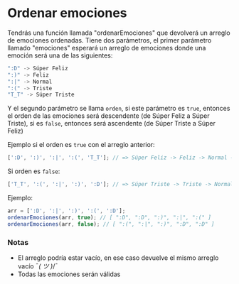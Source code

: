 # Ordenar emociones

Tendrás una función llamada "ordenarEmociones" que devolverá un arreglo de emociones ordenadas. Tiene dos parámetros, el primer parámetro llamado "emociones" esperará un arreglo de emociones donde una emoción será una de las siguientes:

```js
":D" -> Súper Feliz
":)" -> Feliz
":|" -> Normal
":(" -> Triste
"T_T" -> Súper Triste
```

Y el segundo parámetro se llama `orden`, si este parámetro es `true`, entonces el orden de las emociones será descendente (de Súper Feliz a Súper Triste), si es `false`, entonces será ascendente (de Súper Triste a Súper Feliz)

Ejemplo si el orden es `true` con el arreglo anterior:

```js
[':D', ':)', ':|', ':(', 'T_T']; // => Súper Feliz -> Feliz -> Normal -> Triste -> Súper Triste
```

Si orden es `false`:

```js
['T_T', ':(', ':|', ':)', ':D']; // => Súper Triste -> Triste -> Normal -> Feliz -> Súper Feliz
```

Ejemplo:

```js
arr = [':D', ':|', ':)', ':(', ':D'];
ordenarEmociones(arr, true); // [ ":D", ":D", ":)", ":|", ":(" ]
ordenarEmociones(arr, false); // [ ":(", ":|", ":)", ":D", ":D" ]
```

### Notas

- El arreglo podría estar vacío, en ese caso devuelve el mismo arreglo vacío ¯*( ツ )*/¯
- Todas las emociones serán válidas
